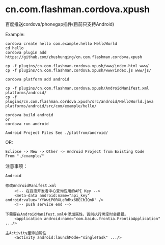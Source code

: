 cn.com.flashman.cordova.xpush
=============================

百度推送cordova/phonegap插件(目前只支持Android)

Example:

	cordova create hello com.example.hello HelloWorld
	cd hello
	cordova plugin add https://github.com/zhushunqing/cn.com.flashman.cordova.xpush

	cp -f plugins/cn.com.flashman.cordova.xpush/www/index.html www/
	cp -f plugins/cn.com.flashman.cordova.xpush/www/index.js www/js/

	cordova platform add android

	cp -f plugins/cn.com.flashman.cordova.xpush/AndroidManifest.xml platforms/android/
	cp -f plugins/cn.com.flashman.cordova.xpush/src/android/HelloWorld.java platforms/android/src/com/example/hello/

	cordova build android
	or
	cordova run android

	Android Project Files See ./platfrom/android/

OR:

	Eclipse -> New -> Other -> Android Project from Existing Code
	From "./example/"


注意事项：

	Android

	修改AndroidManifest.xml
	    <!-- 在百度开发者中心查询应用的API Key -->
	    <meta-data android:name="api_key" android:value="YYWwiP0RXLeRdhx6BECbIQnD" />
	    <!-- push service end -->

	下需要在AndroidManifest.xml中添加属性，否则执行绑定时会报错。
		<application android:name="com.baidu.frontia.FrontiaApplication" .../>

	主Activity里添加属性
		<activity android:launchMode="singleTask" .../>
